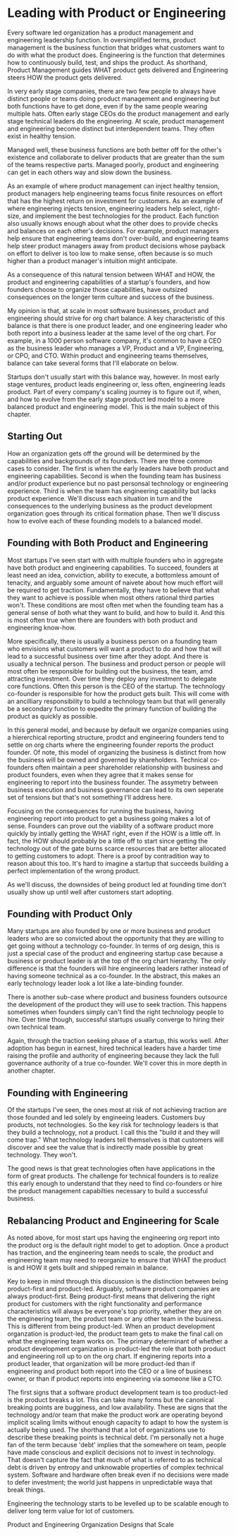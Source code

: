 # Leading with Product or Engineering

Every software led organization has a product management and engineering leadership function. In oversimplified terms, product management is the business function that bridges what customers want to do with what the product does. Engineering is the function that determines how to continuously build, test, and ships the product. As shorthand, Product Management guides WHAT product gets delivered and Engineering steers HOW the product gets delivered. 

In very early stage companies, there are two few people to always have distinct people or teams doing product management and engineering but both functions have to get done, even if by the same people wearing multiple hats. Often early stage CEOs do the product management and early stage technical leaders do the engineering. At scale, product management and engineering become distinct but interdependent teams. They often exist in healthy tension.

Managed well, these business functions are both better off for the other's existence and collaborate to deliver products that are greater than the sum of the teams respective parts. Managed poorly, product and engineering can get in each others way and slow down the business. 

As an example of where product management can inject healthy tension, product managers help engineering teams focus finite resources on effort that has the highest return on investment for customers. As an example of where engineering injects tension, engineering leaders help select, right-size, and implement the best technologies for the product. Each function also usually knows enough about what the other does to provide checks and balances on each other's decisions. For example, product managers help ensure that engineering teams don't over-build, and engineering teams help steer product managers away from product decisions whose payback on effort to deliver is too low to make sense, often because is so much higher than a product manager's intuition might anticipate.

As a consequence of this natural tension between WHAT and HOW, the product and engineering capabilities of a startup's founders, and how founders choose to organize those capabilities, have outsized consequences on the longer term culture and success of the business. 

My opinion is that, at scale in most software businesses, product and engineering should strive for org chart balance. A key characteristic of this balance is that there is one product leader, and one engineering leader who both report into a business leader at the same level of the org chart.  For example, in a 1000 person software company, it's common to have a CEO as the business leader who manages a VP, Product and a VP, Engineering, or CPO, and CTO. Within product and engineering teams themselves, balance can take several forms that I'll elaborate on below.

Startups don't usually start with this balance way, however. In most early stage ventures, product leads engineering or, less often, engineering leads product. Part of every company's scaling journey is to figure out if, when, and how to evolve from the early stage product led model to a more balanced product and engineering model. This is the main subject of this chapter.

## Starting Out
How an organization gets off the ground will be determined by the capabilities and backgrounds of its founders. There are three common cases to consider. The first is when the early leaders have both product and engineering capabilities. Second is when the founding team has business and/or product experience but no past personsal technology or engineering experience. Third is when the team has engineering capability but lacks product experience. We'll discuss each situation in turn and the consequences to the underlying business as the product development organization goes through its critical formation phase. Then we'll discuss how to evolve each of these founding models to a balanced model.

## Founding with Both Product and Engineering
Most startups I've seen start with with multiple founders who in aggregate have both product and engineering capabilities. To succeed, founders at least need an idea, conviction, ability to execute, a bottomless amount of tenacity, and arguably some amount of naivete about how much effort will be required to get traction. Fundamentally, they have to believe that what they want to achieve is possible when most others rational third parties won't. These conditions are most often met when the founding team has a general sense of both what they want to build, and how to build it. And this is most often true when there are founders with both product and engineering know-how.

More specifically, there is usually a business person on a founding team who envisions what customers will want a product to do and how that will lead to a successful business over time after they adopt. And there is usually a technical person. The business and product person or people will most often be responsible for building out the business, the team, amd attracting investment. Over time they deploy any investment to delegate core functions. Often this person is the CEO of the startup. The technology co-founder is responsible for how the product gets built. This will come with an ancilliary responsibility to build a technology team but that will generally be a secondary function to expedite the primary function of building the product as quickly as possible.

In this general model, and because by default we organize companies using a hiererchical reporting structure, prodct and engineering founders tend to settle on org charts where the engineering founder reports the product founder. Of note, this model of organizing the business is distinct from how the business will be owned and governed by shareholders. Technical co-founders often maintain a peer shareholder relationship with business and product founders, even when they agree that it makes sense for engineering to report into the business founder. The assymetry between business execution and business governance can lead to its own seperate set of tensions but that's not something I'll address here.

Focusing on the consequences for running the business, having engineering report into product to get a business going makes a lot of sense. Founders can prove out the viability of a software product more quickly by intially getting the WHAT right, even if the HOW is a little off. In fact, the HOW should probably be a little off to start since getting the technology out of the gate burns scarce resources that are better allocated to getting customers to adopt. There is a proof by contradition way to reason about this too. It's hard to imagine a startup that succeeds building a perfect implementation of the wrong product.

As we'll discuss, the downsides of being product led at founding time don't usually show up until well after customers start adopting.

## Founding with Product Only

Many startups are also founded by one or more business and product leaders who are so convicted about the opportunity that they are willing to get going without a technology co-founder. In terms of org design, this is just a special case of the product and engineering startup case because a business or product leader is at the top of the org chart hierarchy. The only difference is that the founders will hire engineering leaders rather instead of having someone technical as a co-founder. In the abstract, this makes an early technology leader look a lot like a late-binding founder.

There is another sub-case where product and business founders outsource the development of the product they will use to seek traction. This happens sometimes when founders simply can't find the right technology people to hire. Over time though, successful startups usually converge to hiring their own technical team.

Again, through the traction seeking phase of a startup, this works well. After adoption has begun in earnest, hired technical leaders have a harder time raising the profile and authority of engineering because they lack the full governance authority of a true co-founder. We'll cover this in more depth in another chapter.

## Founding with Engineering
Of the startups I've seen, the ones most at risk of not achieving traction are those founded and led solely by engineeing leaders. Customers buy products, not technologies. So the key risk for technology leaders is that they build a technology, not a product. I call this the "build it and they will come trap." What technology leaders tell themselves is that customers will discover and see the value that is indirectly made possible by great technology. They won't.

The good news is that great technologies often have applications in the form of great products. The challenge for technical founders is to realize this early enough to understand that they need to find co-founders or hire the product management capabilties necessary to build a successful business.

## Rebalancing Product and Engineering for Scale
As noted above, for most start ups having the engineering org report into the product org is the default right model to get to adoption. Once a product has traction, and the engineering team needs to scale, the product and engineering team may need to reorganize to ensure that WHAT the product is and HOW it gets built and shipped remain in balance. 

Key to keep in mind through this discussion is the distinction between being product-first and product-led. Arguably, software product companies are always product-first. Being product-first means that delivering the right product for customers with the right functionality and performance characteristics will always be everyone's top priority, whether they are on the engineering team, the product team or any other team in the business. This is different from being product-led. When an product development organzation is product-led, the product team gets to make the final call on what the engineering team works on. The primary determinant of whether a product development organization is product-led the role that both product and engineering roll up to on the org chart. If enginering reports into a product leader, that organization will be more product-led than if engineering and product both report into the CEO or a line of business owner, or than if product reports into engineering via someone like a CTO.

The first signs that a software product development team is too product-led is the product breaks a lot. This can take many forms but the canonical breaking points are bugginess, and low availability. These are signs that the technology and/or team that make the product work are operating beyond implicit scaling limits without enough capacity to adapt to how the system is actually being used. The shorthand that a lot of organizations use to describe these breaking points is technical debt. I'm personally not a huge fan of the term because 'debt' implies that the somewhere on team, people have made conscious and explicit decisions not to invest in technology. That doesn't capture the fact that much of what is referred to as technical debt is driven by entropy and unknowable properties of complex technical system. Software and hardware often break even if no decisions were made to defer investment; the world just happens in unpredictable waya that break things. 

Engineering the technology starts to be levelled up to be scalable enough to deliver long term value for lot of customers. 

Product and Engineering Organization Designs that Scale

